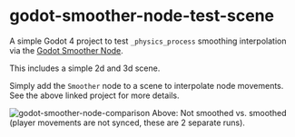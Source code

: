 # godot-smoother-node-test-scene
A simple Godot 4 project to test `_physics_process` smoothing interpolation via the [Godot Smoother Node](https://github.com/anatolbogun/godot-smoother-node).

This includes a simple 2d and 3d scene.

Simply add the `Smoother` node to a scene to interpolate node movements. See the above linked project for more details.

![godot-smoother-node-comparison](https://user-images.githubusercontent.com/7110246/209285560-20b98559-5859-4fed-818e-f16ebcce0a40.gif)
Above: Not smoothed vs. smoothed (player movements are not synced, these are 2 separate runs).
